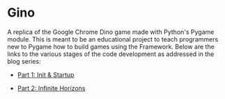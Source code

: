 # Gino
A replica of the Google Chrome Dino game made with Python's Pygame module. This is meant to be an educational project to teach programmers new to Pygame how to build games using the Framework. Below are the links to the various stages of the code development as addressed in the blog series:

- [Part 1: Init & Startup](https://github.com/PC-Ngumoha/Gino/tree/part-1_init_and_startup)

- [Part 2: Infinite Horizons](https://github.com/PC-Ngumoha/Gino/tree/part-2)
